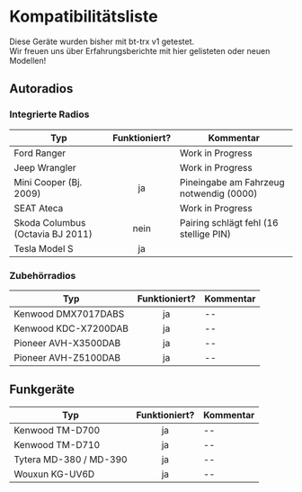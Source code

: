 # Kompatibilitätsliste

Diese Geräte wurden bisher mit bt-trx v1 getestet.  
Wir freuen uns über Erfahrungsberichte mit hier gelisteten oder neuen Modellen!

## Autoradios

### Integrierte Radios

| Typ                      | Funktioniert? | Kommentar |
|--------------------------|:-------------:|-----------|
| Ford Ranger              |               | Work in Progress |
| Jeep Wrangler            |               | Work in Progress |
| Mini Cooper (Bj. 2009)   | ja            | Pineingabe am Fahrzeug notwendig (0000) |
| SEAT Ateca               |               | Work in Progress |
| Skoda Columbus (Octavia BJ 2011) | nein  | Pairing schlägt fehl (16 stellige PIN) |
| Tesla Model S            | ja            |  |

### Zubehörradios

| Typ                      | Funktioniert? | Kommentar |
|--------------------------|:-------------:|-----------|
| Kenwood DMX7017DABS      | ja            | -- |
| Kenwood KDC-X7200DAB     | ja            | -- |
| Pioneer AVH-X3500DAB     | ja            | -- |
| Pioneer AVH-Z5100DAB     | ja            | -- |

## Funkgeräte

| Typ                      | Funktioniert? | Kommentar |
|--------------------------|:-------------:|-----------|
| Kenwood TM-D700          | ja            | -- |
| Kenwood TM-D710          | ja            | -- |
| Tytera MD-380 / MD-390   | ja            | -- |
| Wouxun KG-UV6D           | ja            | -- |
